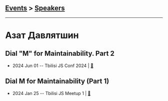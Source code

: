 ## [Events](../README.md) > [Speakers](../speakers.md)
---

# Азат Давлятшин

## Dial &quot;M&quot; for Maintainability. Part 2
- 2024 Jun 01 -- Tbilisi JS Conf 2024  | [:notebook:](https://azatdavliatshin.github.io/dial-m-for-maintainability-part-2/)  
## Dial M for Maintainability (Part 1)
- 2024 Jan 25 -- Tbilisi JS Meetup 1  | [:notebook:](https://t.me/tbilisi_js_chat/2370)  
